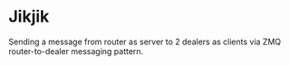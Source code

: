 # Jikjik
Sending a message from router as server to 2 dealers as clients via ZMQ router-to-dealer messaging pattern.
